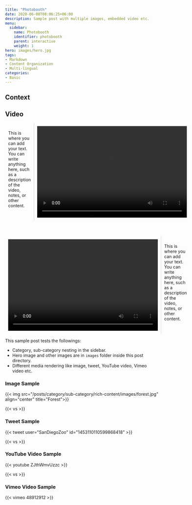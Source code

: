 ```yaml
---
title: "Photobooth"
date: 2020-06-08T08:06:25+06:00
description: Sample post with multiple images, embedded video etc.
menu:
  sidebar:
    name: Photobooth
    identifier: photobooth
    parent: interactive
    weight: 1
hero: images/hero.jpg
tags:
- Markdown
- Content Organization
- Multi-lingual
categories:
- Basic
---
```

## Context

## Video

<div style="display: flex;">
  <!-- Text Zone on the Left -->
  <div style="flex: 1; padding: 10px; border-right: 1px solid #ccc;">
    <p>This is where you can add your text. You can write anything here, such as a description of the video, notes, or other content.</p>
  </div>

  <!-- Video on the Right -->
  <div style="width: 490px; padding: 10px;">
    <video width="490" height="300" controls>
      <source src="/posts/3-light/1-container/images/video1.mp4" type="video/mp4">
    </video>
  </div>
</div>
<br><br><br>

<div style="display: flex;">
  <!-- Text Zone on the Left -->
  <div style="flex: 1; padding: 10px; width: 510px">
    <video width="490" height="300" controls>
      <source src="/posts/3-light/1-container/images/video2.mp4" type="video/mp4">
    </video>
  </div>

  <!-- Video on the Right -->
  <div style=" padding: 10px; border-left: 1px solid #ccc;">
  <p>This is where you can add your text. You can write anything here, such as a description of the video, notes, or other content.</p>
    
  </div>
</div>


This sample post tests the followings:

- Category, sub-category nesting in the sidebar.
- Hero image and other images are in `images` folder inside this post directory.
- Different media rendering like image, tweet, YouTube video, Vimeo video etc.

### Image Sample

{{< img src="/posts/category/sub-category/rich-content/images/forest.jpg" align="center" title="Forest">}}

{{< vs >}}

### Tweet Sample

{{< tweet user="SanDiegoZoo" id="1453110110599868418" >}}

{{< vs >}}

### YouTube Video Sample

{{< youtube ZJthWmvUzzc >}}

{{< vs >}}

### Vimeo Video Sample

{{< vimeo 48912912 >}}

